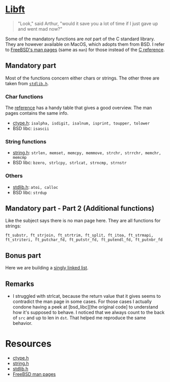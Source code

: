 # [Libft][intra-libft]
> "Look," said Arthur, "would it save you a lot of time if I just gave up and went mad now?"

Some of the mandatory functions are *not* part of the C standard library. They are however available on MacOS, which adopts them from BSD. I refer to [FreeBSD's man pages][freebsd] (same as `man`) for those instead of the [C reference][cref].

## Mandatory part
Most of the functions concern either chars or strings. The other three are taken from [`stdlib.h`][stdlib_h].

### Char functions
The [reference][ctype_h] has a handy table that gives a good overview. The man pages contains the same info.

- [ctype.h][ctype_h]: `isalpha, isdigit, isalnum, isprint, toupper, tolower`
- BSD libc: `isascii`

### String functions
- [string.h][string_h]: `strlen, memset, memcpy, memmove, strchr, strrchr, memchr, memcmp`
- BSD libc: `bzero, strlcpy, strlcat, strncmp, strnstr`

### Others
- [stdlib.h][stdlib_h]: `atoi, calloc`
- BSD libc: `strdup`

## Mandatory part - Part 2 (Additional functions)
Like the subject says there is no man page here. They are all functions for strings:

`ft_substr, ft_strjoin, ft_strtrim, ft_split, ft_itoa, ft_strmapi, ft_striteri, ft_putchar_fd, ft_putstr_fd, ft_putendl_fd, ft_putnbr_fd`

## Bonus part
Here we are building a [singly linked list][wiki_ll].

## Remarks
- I struggled with strlcat, because the return value that it gives seems to contradict the man page in some cases. For those cases I actually condone having a peek at [bsd_libc][the original code] to understand how it's supposed to behave. I noticed that we always count to the back of `src` and up to len in `dst`. That helped me reproduce the same behavior.

# Resources
- [ctype.h][ctype_h]
- [string.h][string_h]
- [stdlib.h][stdlib_h]
- [FreeBSD man pages][freebsd]

[intra-libft]:		https://projects.intra.42.fr/projects/42cursus-libft
[cref]:             https://cplusplus.com/reference/clibrary/
[freebsd]:          https://man.freebsd.org/cgi/man.cgi
[string_h]:         https://cplusplus.com/reference/cstring/
[ctype_h]:          https://cplusplus.com/reference/cctype/
[stdlib_h]:         https://cplusplus.com/reference/cstdlib/
[wiki_ll]:          https://en.wikipedia.org/wiki/Linked_list
[bsd_libc]:			https://cgit.freebsd.org/src/tree/lib/libc/string

